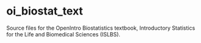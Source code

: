 # oi_biostat_text

Source files for the OpenIntro Biostatistics textbook, Introductory Statistics for the Life and Biomedical Sciences (ISLBS).
